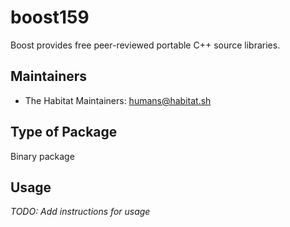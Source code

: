 # boost159

Boost provides free peer-reviewed portable C++ source libraries.

## Maintainers

* The Habitat Maintainers: <humans@habitat.sh>

## Type of Package

Binary package

## Usage

*TODO: Add instructions for usage*
